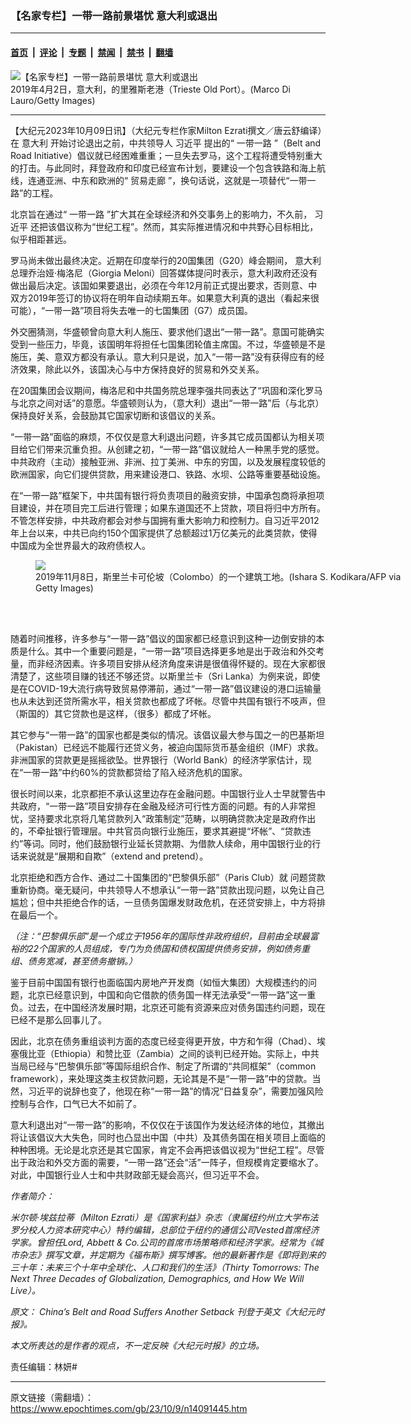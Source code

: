 ### 【名家专栏】一带一路前景堪忧 意大利或退出

---

#### [首页](../../../..?n14091445) &nbsp;|&nbsp; [评论](../../../../../epoch-comment?n14091445) &nbsp;|&nbsp; [专题](../../../../../epoch-special?n14091445) &nbsp;|&nbsp; [禁闻](../../../../../epoch-news?n14091445) &nbsp;|&nbsp; [禁书](../../../../../books?n14091445) &nbsp;|&nbsp; [翻墙](https://github.com/gfw-breaker/nogfw/blob/master/README.md?n14091445)


<div><img alt="【名家专栏】一带一路前景堪忧 意大利或退出" class="attachment-djy_600_400 size-djy_600_400 wp-post-image" src="https://i.epochtimes.com/assets/uploads/2023/10/id14091470-italychina-600x400.jpg"/>
<div class="caption">
 2019年4月2日，意大利，的里雅斯老港（Trieste Old Port）。(Marco Di Lauro/Getty Images)
</div></div><hr/><div class="post_content" id="artbody" itemprop="articleBody">
 <!-- article content begin -->
 <p>
  【大纪元2023年10月09日讯】（大纪元专栏作家Milton Ezrati撰文／唐云舒编译）在
  <ok href="https://www.epochtimes.com/gb/tag/%E6%84%8F%E5%A4%A7%E5%88%A9.html">
   意大利
  </ok>
  开始讨论退出之前，中共领导人
  <ok href="https://www.epochtimes.com/gb/tag/%E4%B9%A0%E8%BF%91%E5%B9%B3.html">
   习近平
  </ok>
  提出的“
  <ok href="https://www.epochtimes.com/gb/tag/%E4%B8%80%E5%B8%A6%E4%B8%80%E8%B7%AF.html">
   一带一路
  </ok>
  ”（Belt and Road Initiative）倡议就已经困难重重；一旦失去罗马，这个工程将遭受特别重大的打击。与此同时，拜登政府和印度已经宣布计划，要建设一个包含铁路和海上航线，连通亚洲、中东和欧洲的“
  <ok href="https://www.epochtimes.com/gb/tag/%E8%B4%B8%E6%98%93%E8%B5%B0%E5%BB%8A.html">
   贸易走廊
  </ok>
  ”，换句话说，这就是一项替代“一带一路”的工程。
 </p>
 <p>
  北京旨在通过“
  <ok href="https://www.epochtimes.com/gb/tag/%E4%B8%80%E5%B8%A6%E4%B8%80%E8%B7%AF.html">
   一带一路
  </ok>
  ”扩大其在全球经济和外交事务上的影响力，不久前，
  <ok href="https://www.epochtimes.com/gb/tag/%E4%B9%A0%E8%BF%91%E5%B9%B3.html">
   习近平
  </ok>
  还把该倡议称为“世纪工程”。然而，其实际推进情况和中共野心目标相比，似乎相距甚远。
 </p>
 <p>
  罗马尚未做出最终决定。近期在印度举行的20国集团（G20）峰会期间，
  <ok href="https://www.epochtimes.com/gb/tag/%E6%84%8F%E5%A4%A7%E5%88%A9.html">
   意大利
  </ok>
  总理乔治娅‧梅洛尼（Giorgia Meloni）回答媒体提问时表示，意大利政府还没有做出最后决定。该国如果要退出，必须在今年12月前正式提出要求，否则意、中双方2019年签订的协议将在明年自动续期五年。如果意大利真的退出（看起来很可能），“一带一路”项目将失去唯一的七国集团（G7）成员国。
 </p>
 <p>
  外交圈猜测，华盛顿曾向意大利人施压、要求他们退出“一带一路”。意国可能确实受到一些压力，毕竟，该国明年将担任七国集团轮值主席国。不过，华盛顿是不是施压，美、意双方都没有承认。意大利只是说，加入“一带一路”没有获得应有的经济效果，除此以外，该国决心与中方保持良好的贸易和外交关系。
 </p>
 <p>
  在20国集团会议期间，梅洛尼和中共国务院总理李强共同表达了“巩固和深化罗马与北京之间对话”的意愿。华盛顿则认为，（意大利）退出“一带一路”后（与北京）保持良好关系，会鼓励其它国家切断和该倡议的关系。
 </p>
 <p>
  “一带一路”面临的麻烦，不仅仅是意大利退出问题，许多其它成员国都认为相关项目给它们带来沉重负担。从创建之初，“一带一路”倡议就给人一种黑手党的感觉。中共政府（主动）接触亚洲、非洲、拉丁美洲、中东的穷国，以及发展程度较低的欧洲国家，向它们提供贷款，用来建设港口、铁路、水坝、公路等重要基础设施。
 </p>
 <p>
  在“一带一路”框架下，中共国有银行将负责项目的融资安排，中国承包商将承担项目建设，并在项目完工后进行管理；如果东道国还不上贷款，项目将归中方所有。不管怎样安排，中共政府都会对参与国拥有重大影响力和控制力。自习近平2012年上台以来，中共已向约150个国家提供了总额超过1万亿美元的此类贷款，使得中国成为全世界最大的政府债权人。
 </p>
 <figure class="wp-caption aligncenter" style="width: 600px">
  <ok href=" https://www.theepochtimes.com/_next/image?url=https://img.theepochtimes.com/assets/uploads/2023/08/05/id5486772-GettyImages-1183292695-600x400.jpg&amp;w=1200&amp;q=75 " rel="noreferrer noopener" target="_blank">
   <img class="size-large" src="https://www.theepochtimes.com/_next/image?url=https://img.theepochtimes.com/assets/uploads/2023/08/05/id5486772-GettyImages-1183292695-600x400.jpg&amp;w=1200&amp;q=75 "/>
  </ok>
  <br/><figcaption class="wp-caption-text">
   2019年11月8日，斯里兰卡可伦坡（Colombo）的一个建筑工地。(Ishara S. Kodikara/AFP via Getty Images)
  </figcaption><br/>
 </figure><br/>
 <p>
  随着时间推移，许多参与“一带一路”倡议的国家都已经意识到这种一边倒安排的本质是什么。其中一个重要问题是，“一带一路”项目选择更多地是出于政治和外交考量，而非经济因素。许多项目安排从经济角度来讲是很值得怀疑的。现在大家都很清楚了，这些项目赚的钱还不够还贷。以斯里兰卡（Sri Lanka）为例来说，即使是在COVID-19大流行病导致贸易停滞前，通过“一带一路”倡议建设的港口运输量也从未达到还贷所需水平，相关贷款也都成了坏帐。尽管中共国有银行不吱声，但（斯国的）其它贷款也是这样，（很多）都成了坏帐。
 </p>
 <p>
  其它参与“一带一路”的国家也都是类似的情况。该倡议最大参与国之一的巴基斯坦（Pakistan）已经远不能履行还贷义务，被迫向国际货币基金组织（IMF）求救。非洲国家的贷款更是摇摇欲坠。世界银行（World Bank）的经济学家估计，现在“一带一路”中约60%的贷款都贷给了陷入经济危机的国家。
 </p>
 <p>
  很长时间以来，北京都拒不承认这里边存在金融问题。中国银行业人士早就警告中共政府，“一带一路”项目安排存在金融及经济可行性方面的问题。有的人非常担忧，坚持要求北京将几笔贷款列入“政策制定”范畴，以明确贷款决定是政府作出的，不牵扯银行管理层。中共官员向银行业施压，要求其避提“坏帐”、“贷款违约”等词。同时，他们鼓励银行业延长贷款期、为借款人续命，用中国银行业的行话来说就是“展期和自欺”（extend and pretend）。
 </p>
 <p>
  北京拒绝和西方合作、通过二十国集团的“巴黎俱乐部”（Paris Club）就
  <ok href="https://www.epochtimes.com/gb/tag/%E9%97%AE%E9%A2%98%E8%B4%B7%E6%AC%BE.html">
   问题贷款
  </ok>
  重新协商。毫无疑问，中共领导人不想承认“一带一路”贷款出现问题，以免让自己尴尬；但中共拒绝合作的话，一旦债务国爆发财政危机，在还贷安排上，中方将排在最后一个。
 </p>
 <p>
  <em>
   （注：“巴黎俱乐部”是一个成立于1956年的国际性非政府组织，目前由全球最富裕的22个国家的人员组成，专门为负债国和债权国提供债务安排，例如债务重组、债务宽减，甚至债务撤销。）
  </em>
 </p>
 <p>
  鉴于目前中国国有银行也面临国内房地产开发商（如恒大集团）大规模违约的问题，北京已经意识到，中国和向它借款的债务国一样无法承受“一带一路”这一重负。过去，在中国经济发展时期，北京还可能有资源来应对债务国违约问题，现在已经不是那么回事儿了。
 </p>
 <p>
  因此，北京在债务重组谈判方面的态度已经变得更开放，中方和乍得（Chad）、埃塞俄比亚（Ethiopia）和赞比亚（Zambia）之间的谈判已经开始。实际上，中共当局已经与“巴黎俱乐部”等国际组织合作、制定了所谓的“共同框架”（common framework），来处理这类主权贷款问题，无论其是不是“一带一路”中的贷款。当然，习近平的说辞也变了，他现在称“一带一路”的情况“日益复杂”，需要加强风险控制与合作，口气已大不如前了。
 </p>
 <p>
  意大利退出对“一带一路”的影响，不仅仅在于该国作为发达经济体的地位，其撤出将让该倡议大大失色，同时也凸显出中国（中共）及其债务国在相关项目上面临的种种困境。无论是北京还是其它国家，肯定不会再把该倡议视为“世纪工程”。尽管出于政治和外交方面的需要，“一带一路”还会“活”一阵子，但规模肯定要缩水了。对此，中国银行业人士和中共财政部无疑会高兴，但习近平不会。
 </p>
 <p>
  <em>
   作者简介：
  </em>
 </p>
 <p>
  <em>
   米尔顿‧埃兹拉蒂（Milton Ezrati）是《国家利益》杂志（隶属纽约州立大学布法罗分校人力资本研究中心）特约编辑，总部位于纽约的通信公司Vested首席经济学家。曾担任Lord, Abbett &amp; Co.公司的首席市场策略师和经济学家。经常为《城市杂志》撰写文章，并定期为《福布斯》撰写博客。他的最新著作是《即将到来的三十年：未来三个十年中全球化、人口和我们的生活》（Thirty Tomorrows: The Next Three Decades of Globalization, Demographics, and How We Will Live）。
  </em>
 </p>
 <p>
  <em>
   原文：
   <ok href="https://www.theepochtimes.com/opinion/chinas-belt-and-road-suffers-another-setback-5502635 https://www.theepochtimes.com/_next/image?url=https%3A%2F%2Fimg.theepochtimes.com%2Fassets%2Fuploads%2F2019%2F06%2F27%2Fitalychina.jpg&amp;w=1200&amp;q=75" rel="noopener noreferrer" target="_blank">
    China’s Belt and Road Suffers Another Setback
   </ok>
   刊登于英文《大纪元时报》。
  </em>
 </p>
 <p>
  <em>
   本文所表达的是作者的观点，不一定反映《大纪元时报》的立场。
  </em>
 </p>
 <p>
  责任编辑：林妍#
 </p>
 <!-- article content end -->
 <div id="below_article_ad">
 </div>
</div>


---

原文链接（需翻墙）：https://www.epochtimes.com/gb/23/10/9/n14091445.htm
